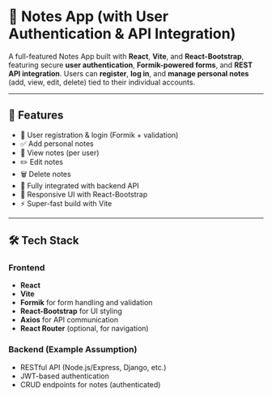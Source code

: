 # 📝 Notes App (with User Authentication & API Integration)

A full-featured Notes App built with **React**, **Vite**, and **React-Bootstrap**, featuring secure **user authentication**, **Formik-powered forms**, and **REST API integration**. Users can **register**, **log in**, and **manage personal notes** (add, view, edit, delete) tied to their individual accounts.

---

## 🚀 Features

- 🔐 User registration & login (Formik + validation)
- ✅ Add personal notes
- 📖 View notes (per user)
- ✏️ Edit notes
- 🗑️ Delete notes
- 🔗 Fully integrated with backend API
- 🎨 Responsive UI with React-Bootstrap
- ⚡ Super-fast build with Vite

---

## 🛠 Tech Stack

### Frontend
- **React**
- **Vite**
- **Formik** for form handling and validation
- **React-Bootstrap** for UI styling
- **Axios** for API communication
- **React Router** (optional, for navigation)

### Backend (Example Assumption)
- RESTful API (Node.js/Express, Django, etc.)
- JWT-based authentication
- CRUD endpoints for notes (authenticated)

